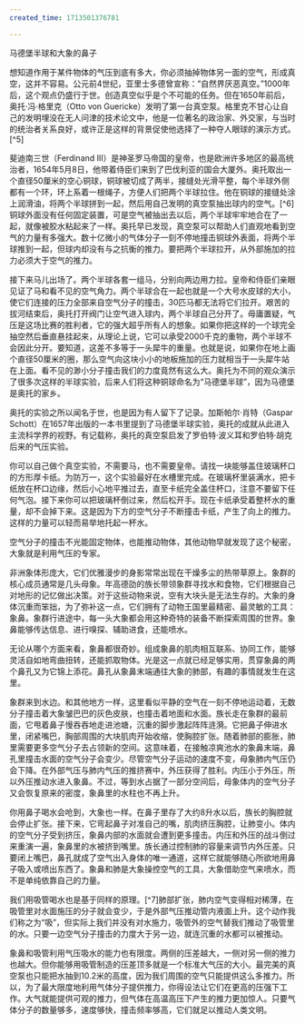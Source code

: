 ```yaml
---
created_time: 1713501376781

---
```

马德堡半球和大象的鼻子

想知道作用于某件物体的气压到底有多大，你必须抽掉物体另一面的空气，形成真空，这并不容易。公元前4世纪，亚里士多德曾宣称：“自然界厌恶真空。”1000年后，这个观点仍盛行于世。创造真空似乎是个不可能的任务。但在1650年前后，奥托·冯·格里克（Otto von Guericke）发明了第一台真空泵。格里克不甘心让自己的发明埋没在无人问津的技术论文中，他是一位著名的政治家、外交家，与当时的统治者关系良好，或许正是这样的背景促使他选择了一种夺人眼球的演示方式。[^5]

斐迪南三世（Ferdinand III）是神圣罗马帝国的皇帝，也是欧洲许多地区的最高统治者，1654年5月8日，他带着侍臣们来到了巴伐利亚的国会大厦外。奥托取出一个直径50厘米的空心铜球，铜球被切成了两半，接缝处光滑平整，每个半球外侧都有一个环，环上系着一根绳子，方便人们把两个半球拉住。他在铜球的接缝处涂上润滑油，将两个半球拼到一起，然后用自己发明的真空泵抽出球内的空气。[^6]铜球外面没有任何固定装置，可是空气被抽出去以后，两个半球牢牢地合在了一起，就像被胶水粘起来了一样。奥托早已发现，真空泵可以帮助人们直观地看到空气的力量有多强大。数十亿微小的气体分子一刻不停地撞击铜球外表面，将两个半球推到一起，但球内却没有与之抗衡的推力。要把两个半球拉开，从外部施加的拉力必须大于空气的推力。

接下来马儿出场了。两个半球各套一组马，分别向两边用力拉。皇帝和侍臣们亲眼见证了马和看不见的空气角力。两个半球合在一起也就是一个大号水皮球的大小，使它们连接的压力全部来自空气分子的撞击，30匹马都无法将它们拉开。艰苦的拔河结束后，奥托打开阀门让空气进入球内，两个半球自己分开了。毋庸置疑，气压是这场比赛的胜利者，它的强大超乎所有人的想象。如果你把这样的一个球完全抽空然后垂直悬挂起来，从理论上说，它可以承受2000千克的重物，两个半球不会因此分开。要知道，这差不多等于一头犀牛的重量。也就是说，如果你在地上画个直径50厘米的圈，那么空气向这块小小的地板施加的压力就相当于一头犀牛站在上面。看不见的渺小分子撞击我们的力度竟然有这么大。奥托为不同的观众演示了很多次这样的半球实验，后来人们将这种铜球命名为“马德堡半球”，因为马德堡是奥托的家乡。

奥托的实验之所以闻名于世，也是因为有人留下了记录。加斯帕尔·肖特（Gaspar Schott）在1657年出版的一本书里提到了马德堡半球实验，奥托的成就从此进入主流科学界的视野。有记载称，奥托的真空泵启发了罗伯特·波义耳和罗伯特·胡克后来的气压实验。

你可以自己做个真空实验，不需要马，也不需要皇帝。请找一块能够盖住玻璃杯口的方形厚卡纸。为防万一，这个实验最好在水槽里完成。在玻璃杯里装满水，把卡纸放在杯口边缘，然后小心地平推过去，直至卡纸完全盖住杯口，注意不要留下任何气泡。接下来你可以把玻璃杯倒过来，然后松开手。现在卡纸承受着整杯水的重量，却不会掉下来。这是因为下方的空气分子不断撞击卡纸，产生了向上的推力。这样的力量可以轻而易举地托起一杯水。

空气分子的撞击不光能固定物体，也能推动物体，其他动物早就发现了这个秘密，大象就是利用气压的专家。

非洲象体形庞大，它们优雅漫步的身影常常出现在干燥多尘的热带草原上。象群的核心成员通常是几头母象。年高德劭的族长带领象群寻找水和食物，它们根据自己对地形的记忆做出决策。对于这些动物来说，空有大块头是无法生存的。大象的身体沉重而笨拙，为了弥补这一点，它们拥有了动物王国里最精密、最灵敏的工具：象鼻。象群行进途中，每一头大象都会用这种奇特的装备不断探索周围的世界。象鼻能够传达信息、进行嗅探、辅助进食，还能喷水。

无论从哪个方面来看，象鼻都很奇妙。组成象鼻的肌肉相互联系、协同工作，能够灵活自如地弯曲扭转，还能抓取物体。光是这一点就已经足够实用，贯穿象鼻的两个鼻孔又为它锦上添花。鼻孔从象鼻末端通往大象的肺部，有趣的事情就发生在这里。

象群来到水边。和其他地方一样，这里看似平静的空气在一刻不停地运动着，无数分子撞击着大象皱巴巴的灰色皮肤，也撞击着地面和水面。族长走在象群的最前面，它甩着鼻子慢吞吞地走进池塘，沉重的脚步激起阵阵涟漪。它把鼻子伸进水里，闭紧嘴巴，胸部周围的大块肌肉开始收缩，使胸腔扩张。随着肺部的膨胀，肺里需要更多空气分子去占领新的空间。这意味着，在接触凉爽池水的象鼻末端，鼻孔里撞击水面的空气分子会变少。尽管空气分子运动的速度不变，母象肺内气压仍会下降。在外部气压与肺内气压的推挤赛中，外压获得了胜利。内压小于外压，所以外压推动水进入象鼻。不过，等到水占据了一部分空间后，母象体内的空气分子又会恢复原来的密度，象鼻里的水柱也不再上升。

你用鼻子喝水会呛到，大象也一样。在鼻子里存了大约8升水以后，族长的胸腔就会停止扩张。接下来，它弯起鼻子对准自己的嘴，肌肉挤压胸腔，让肺变小。体内的空气分子受到挤压，象鼻内部的水面就会遭到更多撞击。内压和外压的战斗倒过来重演一遍，象鼻里的水被挤到嘴里。族长通过控制肺的容量来调节内外压差。只要闭上嘴巴，鼻孔就成了空气出入身体的唯一通道，这样它就能够随心所欲地用鼻子吸入或喷出东西了。象鼻和肺是大象操控空气的工具，大象借助空气来喷水，而不是单纯依靠自己的力量。

我们用吸管喝水也是基于同样的原理。[^7]肺部扩张，肺内空气变得相对稀薄，在吸管里对水面施压的分子就会变少，于是外部气压推动管内液面上升。这个动作我们称之为“吸”，但实际上我们并没有对水施力，吸管外的空气替我们推动了吸管里的水。只要一边空气分子撞击的力度大于另一边，就连沉重的水都可以被推动。

象鼻和吸管利用气压吸水的能力也有限度。两侧的压差越大，一侧对另一侧的推力也越大。但你能够用吸管制造的压差顶多就是一个标准大气压的大小。最完美的真空泵也只能把水抽到10.2米的高度，因为我们周围的空气只能提供这么多推力。所以，为了最大限度地利用气体分子提供推力，你得设法让它们在更高的压强下工作。大气就能提供可观的推力，但气体在高温高压下产生的推力更加惊人。只要气体分子的数量够多，速度够快，撞击频率够高，它们就足以推动人类文明。